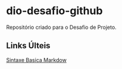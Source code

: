 # dio-desafio-github
Repositório criado para o Desafio de Projeto.

## Links Últeis
[Sintaxe Basica Markdow](https://www.markdownguide.org/basic-syntax/)
